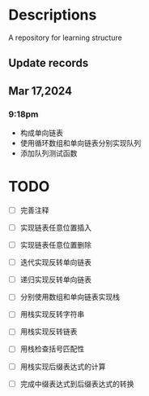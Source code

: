 # Descriptions

A repository for learning structure

## Update records

## Mar 17,2024

### 9:18pm

- 构成单向链表
- 使用循环数组和单向链表分别实现队列
- 添加队列测试函数

# TODO

- [ ] 完善注释
- [ ] 实现链表任意位置插入
- [ ] 实现链表任意位置删除
- [ ] 迭代实现反转单向链表
- [ ] 递归实现反转单向链表
- [ ] 分别使用数组和单向链表实现栈
- [ ] 用栈实现反转字符串
- [ ] 用栈实现反转链表
- [ ] 用栈检查括号匹配性
- [ ] 用栈实现后缀表达式的计算
- [ ] 完成中缀表达式到后缀表达式的转换

